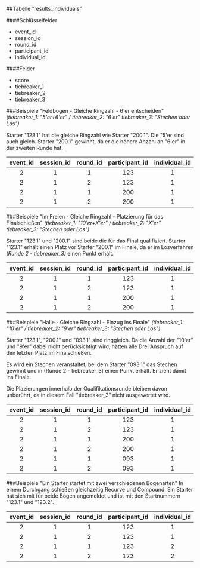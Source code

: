##Tabelle ”results_individuals”

####Schlüsselfelder
* event_id
* session_id
* round_id
* participant_id
* individual_id

####Felder
* score
* tiebreaker_1
* tiebreaker_2
* tiebreaker_3

###Beispiele "Feldbogen - Gleiche Ringzahl - 6'er entscheiden"
*(tiebreaker_1: "5'er+6'er" / tiebreaker_2: "6'er" tiebreaker_3: "Stechen oder Los")*

Starter "123.1" hat die gleiche Ringzahl wie Starter "200.1". Die "5'er sind auch gleich. Starter "200.1" gewinnt, da er die höhere Anzahl an "6'er" in der zweiten Runde hat.

event_id|session_id|round_id|participant_id|individual_id|score|tiebreaker_1|tiebreaker_2|tiebreaker_3
:------:|:--------:|:------:|:------------:|:-----------:|:---:|:----------:|:----------:|:------:
2|1|1|123|1|100|10|2|0
2|1|2|123|1|150|10|3|0
2|1|1|200|1|100|10|2|0
2|1|2|200|1|150|10|4|0

###Beispiele "Im Freien - Gleiche Ringzahl - Platzierung für das Finalschießen"
*(tiebreaker_1: "10'er+X'er" / tiebreaker_2: "X'er" tiebreaker_3: "Stechen oder Los")*

Starter "123.1" und "200.1" sind beide die für das Final qualifiziert. Starter "123.1" erhält einen Platz vor Starter "200.1" im Finale, da er im Losverfahren *(Runde 2 - tiebreaker_3)* einen Punkt erhält.

event_id|session_id|round_id|participant_id|individual_id|score|tiebreaker_1|tiebreaker_2|tiebreaker_3
:------:|:--------:|:------:|:------------:|:-----------:|:---:|:----------:|:----------:|:------:
2|1|1|123|1|200|10|4|0
2|1|2|123|1|250|10|8|1
2|1|1|200|1|200|10|4|0
2|1|2|200|1|250|10|8|0

###Beispiele "Halle - Gleiche Ringzahl - Einzug ins Finale"
*(tiebreaker_1: "10'er" / tiebreaker_2: "9'er" tiebreaker_3: "Stechen oder Los")*

Starter "123.1", "200.1" und "093.1" sind ringgleich. Da die Anzahl der "10'er" und "9'er" dabei nicht berücksichtigt wird, hätten alle Drei Anspruch auf den letzten Platz im Finalschießen.

Es wird ein Stechen veranstaltet, bei dem Starter "093.1" das Stechen gewinnt und in (Runde 2 - tiebreaker_3) einen Punkt erhält. Er zieht damit ins Finale. 

Die Plazierungen innerhalb der Qualifikationsrunde bleiben davon unberührt, da in diesem Fall "tiebreaker_3" nicht ausgewertet wird.

event_id|session_id|round_id|participant_id|individual_id|score|tiebreaker_1|tiebreaker_2|tiebreaker_3
:------:|:--------:|:------:|:------------:|:-----------:|:---:|:----------:|:----------:|:------:
2|1|1|123|1|200|10|4|0
2|1|2|123|1|250|12|2|0
2|1|1|200|1|200|12|4|0
2|1|2|200|1|250|13|2|0
2|1|1|093|1|200|10|4|1
2|1|2|093|1|250|11|8|0

###Beispiele "Ein Starter startet mit zwei verschiedenen Bogenarten"
In einem Durchgang schießen gleichzeitig Recurve und Compound. Ein Starter hat sich mit für beide Bögen angemeldet und ist mit den Startnummern "123.1" und "123.2". 

event_id|session_id|round_id|participant_id|individual_id|score|tiebreaker_1|tiebreaker_2|tiebreaker_3
:------:|:--------:|:------:|:------------:|:-----------:|:---:|:----------:|:----------:|:------:
2|1|1|123|1|200|10|2|0
2|1|2|123|1|200|10|3|0
2|1|1|123|2|250|10|2|0
2|1|2|123|2|250|10|3|0
